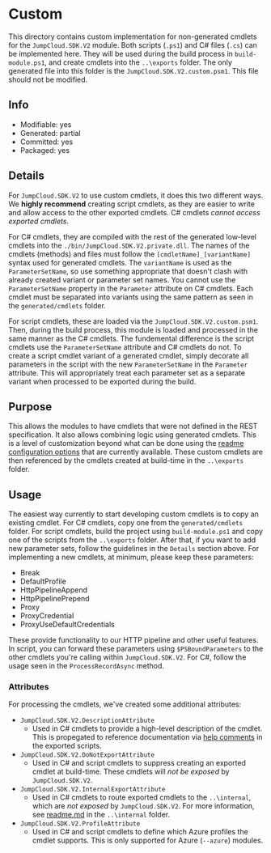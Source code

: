 # Custom
This directory contains custom implementation for non-generated cmdlets for the `JumpCloud.SDK.V2` module. Both scripts (`.ps1`) and C# files (`.cs`) can be implemented here. They will be used during the build process in `build-module.ps1`, and create cmdlets into the `..\exports` folder. The only generated file into this folder is the `JumpCloud.SDK.V2.custom.psm1`. This file should not be modified.

## Info
- Modifiable: yes
- Generated: partial
- Committed: yes
- Packaged: yes

## Details
For `JumpCloud.SDK.V2` to use custom cmdlets, it does this two different ways. We **highly recommend** creating script cmdlets, as they are easier to write and allow access to the other exported cmdlets. C# cmdlets *cannot access exported cmdlets*.

For C# cmdlets, they are compiled with the rest of the generated low-level cmdlets into the `./bin/JumpCloud.SDK.V2.private.dll`. The names of the cmdlets (methods) and files must follow the `[cmdletName]_[variantName]` syntax used for generated cmdlets. The `variantName` is used as the `ParameterSetName`, so use something appropriate that doesn't clash with already created variant or parameter set names. You cannot use the `ParameterSetName` property in the `Parameter` attribute on C# cmdlets. Each cmdlet must be separated into variants using the same pattern as seen in the `generated/cmdlets` folder.

For script cmdlets, these are loaded via the `JumpCloud.SDK.V2.custom.psm1`. Then, during the build process, this module is loaded and processed in the same manner as the C# cmdlets. The fundemental difference is the script cmdlets use the `ParameterSetName` attribute and C# cmdlets do not. To create a script cmdlet variant of a generated cmdlet, simply decorate all parameters in the script with the new `ParameterSetName` in the `Parameter` attribute. This will appropriately treat each parameter set as a separate variant when processed to be exported during the build.

## Purpose
This allows the modules to have cmdlets that were not defined in the REST specification. It also allows combining logic using generated cmdlets. This is a level of customization beyond what can be done using the [readme configuration options](https://github.com/Azure/autorest/blob/master/docs/powershell/options.md) that are currently available. These custom cmdlets are then referenced by the cmdlets created at build-time in the `..\exports` folder.

## Usage
The easiest way currently to start developing custom cmdlets is to copy an existing cmdlet. For C# cmdlets, copy one from the `generated/cmdlets` folder. For script cmdlets, build the project using `build-module.ps1` and copy one of the scripts from the `..\exports` folder. After that, if you want to add new parameter sets, follow the guidelines in the `Details` section above. For implementing a new cmdlets, at minimum, please keep these parameters:
- Break
- DefaultProfile
- HttpPipelineAppend
- HttpPipelinePrepend
- Proxy
- ProxyCredential
- ProxyUseDefaultCredentials

These provide functionality to our HTTP pipeline and other useful features. In script, you can forward these parameters using `$PSBoundParameters` to the other cmdlets you're calling within `JumpCloud.SDK.V2`. For C#, follow the usage seen in the `ProcessRecordAsync` method.

### Attributes
For processing the cmdlets, we've created some additional attributes:
- `JumpCloud.SDK.V2.DescriptionAttribute`
  - Used in C# cmdlets to provide a high-level description of the cmdlet. This is propegated to reference documentation via [help comments](https://docs.microsoft.com/en-us/powershell/module/microsoft.powershell.core/about/about_comment_based_help) in the exported scripts.
- `JumpCloud.SDK.V2.DoNotExportAttribute`
  - Used in C# and script cmdlets to suppress creating an exported cmdlet at build-time. These cmdlets will *not be exposed* by `JumpCloud.SDK.V2`.
- `JumpCloud.SDK.V2.InternalExportAttribute`
  - Used in C# cmdlets to route exported cmdlets to the `..\internal`, which are *not exposed* by `JumpCloud.SDK.V2`. For more information, see [readme.md](..\internal/readme.md) in the `..\internal` folder.
- `JumpCloud.SDK.V2.ProfileAttribute`
  - Used in C# and script cmdlets to define which Azure profiles the cmdlet supports. This is only supported for Azure (`--azure`) modules.
